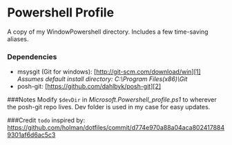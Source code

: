 # Powershell Profile

A copy of my WindowPowershell directory. Includes a few time-saving aliases.

### Dependencies
* msysgit (Git for windows): [http://git-scm.com/download/win][1] *Assumes default install directory: C:\Program Files(x86)\Git*
* posh-git: [https://github.com/dahlbyk/posh-git][2]

###Notes
Modify `$devDir`  in *Microsoft.Powershell_profile.ps1* to wherever the posh-git repo lives. Dev folder is used in my case for easy updates.

###Credit
`todo` inspired by: [https://github.com/holman/dotfiles/commit/d774e970a88a04aca8024178849301af6d6ac5c3
][3]

[1]: http://git-scm.com/download/win
[2]: https://github.com/dahlbyk/posh-git
[3]: https://github.com/holman/dotfiles/commit/d774e970a88a04aca8024178849301af6d6ac5c3